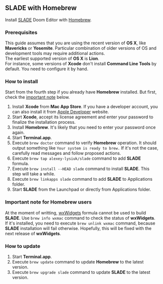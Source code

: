 ## SLADE with Homebrew
Install [SLADE](http://slade.mancubus.net/) Doom Editor with [Homebrew](http://brew.sh/).

### Prerequisites

This guide assumes that you are using the recent version of **OS X**, like **Mavericks** or **Yosemite**. Particular combination of older versions of OS and development tools may require additional actions.  
The earliest supported version of **OS X** is **Lion**.  
For instance, some versions of **Xcode** don't install **Command Line Tools** by default. You need to configure it by hand.

### How to install

Start from the fourth step if you already have **Homebrew** installed. But first, check the [important note](#important-note-for-homebrew-users) below.

1. Install **Xcode** from **Mac App Store**. If you have a developer account, you can also install it from [Apple Developer](https://developer.apple.com/downloads/) website.
2. Start **Xcode**, accept its license agreement and enter your password to finalize the installation process.
3. Install **Homebrew**. It's likely that you need to enter your password once again.
4. Start **Terminal.app**.
5. Execute `brew doctor` command to verify **Homebrew** operation. It should output something like `Your system is ready to brew.` If it's not the case, carefully read messages and follow proposed actions.
6. Execute `brew tap alexey-lysiuk/slade` command to add **SLADE** formula.
7. Execute `brew install --HEAD slade` command to install **SLADE**. This step will take a while.
8. Execute `brew linkapps slade` command to add **SLADE** to Applications folder.
9. Start **SLADE** from the Launchpad or directly from Applications folder.

### Important note for Homebrew users

At the moment of writting, [wxWidgets](https://www.wxwidgets.org/) formula cannot be used to build **SLADE**. Use `brew info wxmac` command to check the status of **wxWidgets**. If it's installed, you need to execute `brew unlink wxmac` command, because **SLADE** installation will fail otherwise. Hopefully, this will be fixed with the next release of **wxWidgets**.

### How to update

1. Start **Terminal.app**.
2. Execute `brew update` command to update **Homebrew** to the latest version.
3. Execute `brew upgrade slade` command to update **SLADE** to the latest version.
